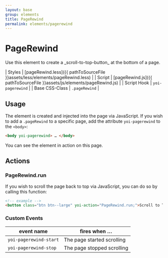 ```yaml
---
layout: base
group: elements
title: PageRewind
permalink: elements/pagerewind
---
```


# PageRewind

<p class="intro">Use this element to create a _scroll-to-top-button_ at the bottom of a page.</p>

| Styles         | [pageRewind.less]({{ pathToSourceFile }}assets/less/elements/pageRewind.less) |
| Script         | [pageRewind.js]({{ pathToSourceFile }}assets/js/elements/pageRewind.js)       |
| Script Hook    | `yoi-pagerewind`                                                              |
| Base CSS-Class | `.pageRewind`                                                                 |

## Usage

The element is created and injected into the page via JavaScript. If you wish to add a `.pageRewind` to a specific page, add the attribute `yoi-pagerewind` to the `<body>`:

```html
<body yoi-pagerewind> … </body>
```

You can see the element in action on this page.

## Actions

### PageRewind.run

If you wish to scroll the page back to top via JavaScript, you can do so by calling this function:

```html
<!-- example -->
<button class="btn btn--large" yoi-action="PageRewind.run;">Scroll to Top</button>
```

### Custom Events

| event name             | fires when …               |
| ---------------------- | -------------------------- |
| `yoi-pagerewind-start` | The page started scrolling |
| `yoi-pagerewind-stop`  | The page stopped scrolling |